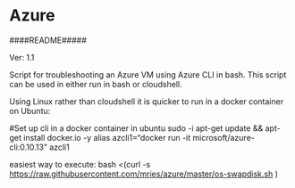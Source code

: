 # Azure 


####README#####

Ver: 1.1

Script for troubleshooting an Azure VM using Azure CLI in bash. This script can be used in either run in bash or cloudshell.

Using Linux rather than cloudshell it is quicker to run in a docker container on Ubuntu:


#Set up cli in a docker container in ubuntu
sudo -i
apt-get update && apt-get install docker.io -y
alias azcli1=“docker run -it microsoft/azure-cli:0.10.13”
azcli1

easiest way to execute:
 bash <(curl -s  https://raw.githubusercontent.com/mries/azure/master/os-swapdisk.sh )
